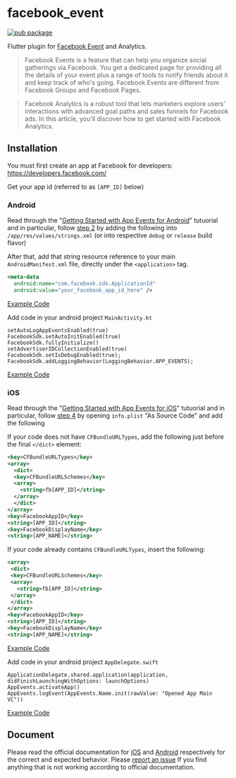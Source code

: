 # facebook_event

[![pub package](https://img.shields.io/pub/v/facebook_event.svg)](https://pub.dartlang.org/packages/facebook_app_events)

Flutter plugin for [Facebook  Event](https://developers.facebook.com/docs/app-events) and Analytics.

> Facebook Events is a feature that can help you organize social gatherings via Facebook. You get a dedicated page for providing all the details of your event plus a range of tools to notify friends about it and keep track of who's going. Facebook Events are different from Facebook Groups and Facebook Pages.

>Facebook Analytics is a robust tool that lets marketers explore users' interactions with advanced goal paths and sales funnels for Facebook ads. In this article, you'll discover how to get started with Facebook Analytics.

## Installation

You must first create an app at Facebook for developers: https://developers.facebook.com/

Get your app id (referred to as `[APP_ID]` below)

### Android

Read through the "[Getting Started with App Events for Android](https://developers.facebook.com/docs/app-events/getting-started-app-events-android)" tutuorial and in particular, follow [step 2](https://developers.facebook.com/docs/app-events/getting-started-app-events-android#2--add-your-facebook-app-id) by adding the following into `/app/res/values/strings.xml` (or into respective `debug` or `release` build flavor)

After that, add that string resource reference to your main `AndroidManifest.xml` file, directly under the `<application>` tag.

```xml
<meta-data
  android:name="com.facebook.sdk.ApplicationId"
  android:value="your_facebook_app_id_here" />
```
[Example Code](https://github.com/faisal-kabir/facebook_event/blob/main/example/android/app/src/main/AndroidManifest.xml)

Add code in your android project `MainActivity.kt`
```
setAutoLogAppEventsEnabled(true)
FacebookSdk.setAutoInitEnabled(true)
FacebookSdk.fullyInitialize()
setAdvertiserIDCollectionEnabled(true)
FacebookSdk.setIsDebugEnabled(true);
FacebookSdk.addLoggingBehavior(LoggingBehavior.APP_EVENTS);
```
[Example Code](https://github.com/faisal-kabir/facebook_event/blob/main/example/android/app/src/main/kotlin/com/faisal/facebook_event/facebook_event_example/MainActivity.kt)

### iOS

Read through the "[Getting Started with App Events for iOS](https://developers.facebook.com/docs/app-events/getting-started-app-events-ios)" tutuorial and in particular, follow [step 4](https://developers.facebook.com/docs/app-events/getting-started-app-events-ios#plist-config) by opening `info.plist` "As Source Code" and add the following

If your code does not have `CFBundleURLTypes`, add the following just before the final `</dict>` element:

```xml
<key>CFBundleURLTypes</key>
<array>
  <dict>
  <key>CFBundleURLSchemes</key>
  <array>
    <string>fb[APP_ID]</string>
  </array>
  </dict>
</array>
<key>FacebookAppID</key>
<string>[APP_ID]</string>
<key>FacebookDisplayName</key>
<string>[APP_NAME]</string>
```

If your code already contains `CFBundleURLTypes`, insert the following:

```xml
<array>
 <dict>
 <key>CFBundleURLSchemes</key>
 <array>
   <string>fb[APP_ID]</string>
 </array>
 </dict>
</array>
<key>FacebookAppID</key>
<string>[APP_ID]</string>
<key>FacebookDisplayName</key>
<string>[APP_NAME]</string>
```
[Example Code](https://github.com/faisal-kabir/facebook_event/blob/main/example/ios/Runner/Info.plist)

Add code in your android project `AppDelegate.swift`
```
ApplicationDelegate.shared.application(application, didFinishLaunchingWithOptions: launchOptions)
AppEvents.activateApp()
AppEvents.logEvent(AppEvents.Name.init(rawValue: "Opened App Main VC"))
```
[Example Code](https://github.com/faisal-kabir/facebook_event/blob/main/example/ios/Runner/AppDelegate.swift)

## Document

Please read the official documentation for
[iOS](https://developers.facebook.com/docs/reference/iossdk/current/FBSDKCoreKit/classes/fbsdkappevents.html)
and
[Android](https://developers.facebook.com/docs/reference/androidsdk/current/facebook/com/facebook/appevents/appeventslogger.html) respectively for the correct and expected behavior. Please
[report an issue](https://github.com/faisal-kabir/facebook_event/issues)
If you find anything that is not working according to official documentation.
